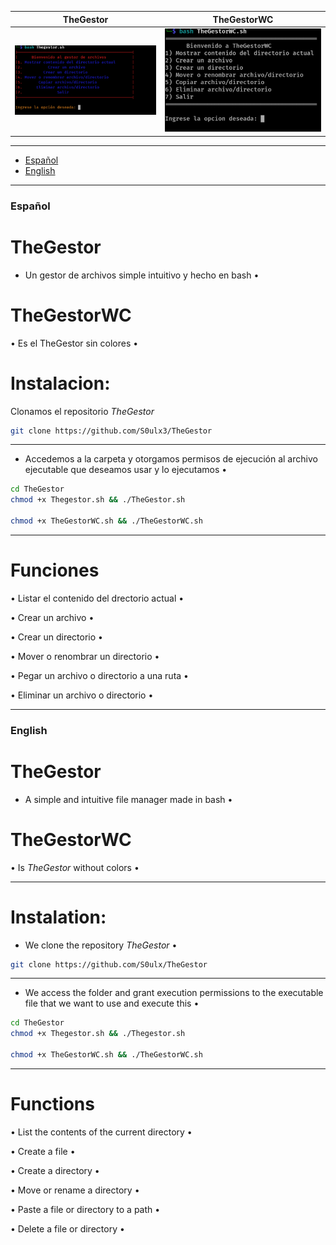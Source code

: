 | TheGestor | TheGestorWC	|
| ------------  | ------------ |
|![f](https://github.com/S0ulx3/TheGestor/blob/main/TheGestor.png)|![f](https://github.com/S0ulx3/TheGestor/blob/main/TheGestorWC.png)

---------------------------------------------------------------------

- [Español](#español)
- [English](#english)

---------------------------------------------------------------------

### Español
# TheGestor 

- Un gestor de archivos simple intuitivo y hecho en bash •

# TheGestorWC

• Es el TheGestor sin colores •

# Instalacion:

Clonamos el repositorio *TheGestor* 

```bash
git clone https://github.com/S0ulx3/TheGestor
```

--------------------------------------------------------------------------------------------------------------------
- Accedemos a la carpeta y otorgamos permisos de ejecución al archivo ejecutable que deseamos usar y lo ejecutamos •
```bash
cd TheGestor
chmod +x Thegestor.sh && ./TheGestor.sh

chmod +x TheGestorWC.sh && ./TheGestorWC.sh
```
--------------------------------------------------------------------------------------------------------------------
# Funciones

• Listar el contenido del drectorio actual •

• Crear un archivo •

• Crear un directorio •

• Mover o renombrar un directorio •

• Pegar un archivo o directorio a una ruta •

• Eliminar un archivo o directorio •

--------------------------------------------------------

### English
# TheGestor
- A simple and intuitive file manager made in bash •

# TheGestorWC

• Is *TheGestor* without colors •

---------------------------------------------

# Instalation:
- We clone the repository *TheGestor* •
```bash
git clone https://github.com/S0ulx/TheGestor
```
---------------------------------------------
- We access the folder and grant execution permissions to the executable file that we want to use and execute this •
```bash
cd TheGestor
chmod +x Thegestor.sh && ./Thegestor.sh

chmod +x TheGestorWC.sh && ./TheGestorWC.sh
```
---------------------------------------------
# Functions

• List the contents of the current directory •

• Create a file •

• Create a directory •

• Move or rename a directory •

• Paste a file or directory to a path •

• Delete a file or directory •
